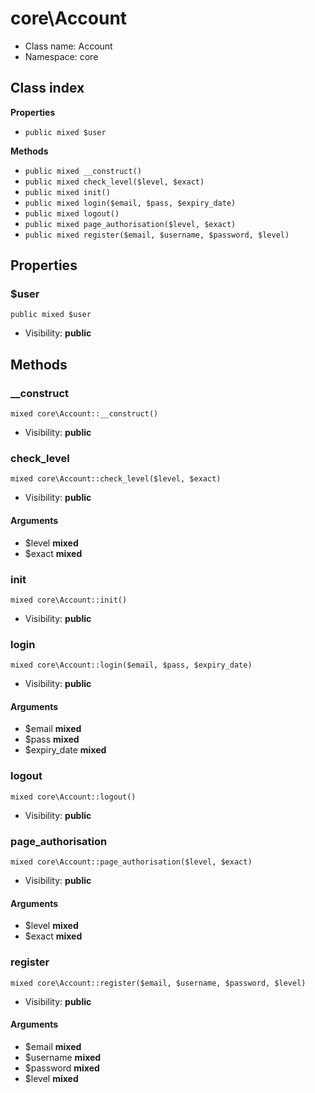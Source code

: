 # core\Account






* Class name: Account
* Namespace: core




## Class index

**Properties**
* `public mixed $user`

**Methods**
* `public mixed __construct()`
* `public mixed check_level($level, $exact)`
* `public mixed init()`
* `public mixed login($email, $pass, $expiry_date)`
* `public mixed logout()`
* `public mixed page_authorisation($level, $exact)`
* `public mixed register($email, $username, $password, $level)`







Properties
----------


### $user

```
public mixed $user
```





* Visibility: **public**


Methods
-------


### __construct

```
mixed core\Account::__construct()
```





* Visibility: **public**



### check_level

```
mixed core\Account::check_level($level, $exact)
```





* Visibility: **public**

#### Arguments

* $level **mixed**
* $exact **mixed**



### init

```
mixed core\Account::init()
```





* Visibility: **public**



### login

```
mixed core\Account::login($email, $pass, $expiry_date)
```





* Visibility: **public**

#### Arguments

* $email **mixed**
* $pass **mixed**
* $expiry_date **mixed**



### logout

```
mixed core\Account::logout()
```





* Visibility: **public**



### page_authorisation

```
mixed core\Account::page_authorisation($level, $exact)
```





* Visibility: **public**

#### Arguments

* $level **mixed**
* $exact **mixed**



### register

```
mixed core\Account::register($email, $username, $password, $level)
```





* Visibility: **public**

#### Arguments

* $email **mixed**
* $username **mixed**
* $password **mixed**
* $level **mixed**


